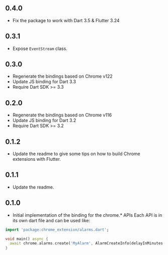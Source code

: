 ## 0.4.0

- Fix the package to work with Dart 3.5 & Flutter 3.24

## 0.3.1

- Expose `EventStream` class.

## 0.3.0

- Regenerate the bindings based on Chrome v122
- Update JS binding for Dart 3.3
- Require Dart SDK >= 3.3

## 0.2.0

- Regenerate the bindings based on Chrome v116
- Update JS binding for Dart 3.2
- Require Dart SDK >= 3.2

## 0.1.2

- Update the readme to give some tips on how to build Chrome extensions with Flutter.

## 0.1.1

- Update the readme.

## 0.1.0

- Initial implementation of the binding for the chrome.* APIs
Each API is in its own dart file and can be used like:

```dart
import 'package:chrome_extension/alarms.dart';

void main() async {
  await chrome.alarms.create('MyAlarm', AlarmCreateInfo(delayInMinutes: 2));
}
```
